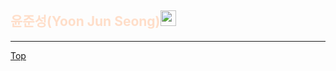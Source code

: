 ## <span style="color:#FFD8BFD8">**윤준성(Yoon Jun Seong)**</span>[<img width='25' height='25' src='https://png.pngtree.com/png-vector/20221018/ourmid/pngtree-instagram-icon-png-image_6315974.png'>](https://www.instagram.com/heavyrain_on/?hl=ko)
---


<a href="#" class="btn--success">Top</a>

